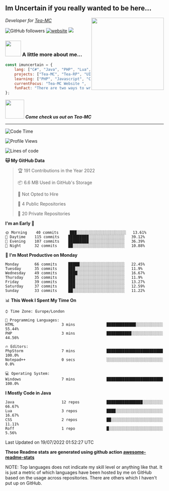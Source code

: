 <h2>Im Uncertain if you really wanted to be here...</h2>
<img align='right' src="https://media.giphy.com/media/M9gbBd9nbDrOTu1Mqx/giphy.gif" width="230">
<p><em>Developer for <a href="https://tea-mc.com/">Tea-MC
</a>
</em></p>

![GitHub followers](https://img.shields.io/github/followers/imuncertain?label=Follow&style=social)
[![website](https://img.shields.io/badge/Website-46a2f1.svg?&style=flat-square&logo=Google-Chrome&logoColor=white&link=https://anmolsingh.me/)](https://tea-mc.com/)
![](https://visitor-badge.glitch.me/badge?page_id=imuncertain.imuncertain)

### <img src="https://clipartix.com/wp-content/uploads/2018/03/thinking-gif-2018-36.gif" width="50"> A little more about me...  

```javascript
const imuncertain = {
    lang: ["C#", "Java", "PHP", "Lua", "Javascript"],
    projects: ["Tea-MC", "Tea-RP", "UINC", "Life"],
    learning: ["PHP", "Javascript", "CSS"],
    currentFocus: "Tea-MC Website ",
    funFact: "There are two ways to write error-free programs; only the third one works"
};
```

<img src="https://tea-mc.com//assets/imgs/logo.png" width="60"> <em><b>Come check us out on Tea-MC</b></em>

---
<!--START_SECTION:waka-->
![Code Time](http://img.shields.io/badge/Code%20Time-0%20secs-blue)

![Profile Views](http://img.shields.io/badge/Profile%20Views-0-blue)

![Lines of code](https://img.shields.io/badge/From%20Hello%20World%20I%27ve%20Written-2%20Million%20lines%20of%20code-blue)

**🐱 My GitHub Data** 

> 🏆 191 Contributions in the Year 2022
 > 
> 📦 6.6 MB Used in GitHub's Storage 
 > 
> 🚫 Not Opted to Hire
 > 
> 📜 4 Public Repositories 
 > 
> 🔑 20 Private Repositories  
 > 
**I'm an Early 🐤** 

```text
🌞 Morning    40 commits     ███░░░░░░░░░░░░░░░░░░░░░░   13.61% 
🌆 Daytime    115 commits    █████████░░░░░░░░░░░░░░░░   39.12% 
🌃 Evening    107 commits    █████████░░░░░░░░░░░░░░░░   36.39% 
🌙 Night      32 commits     ██░░░░░░░░░░░░░░░░░░░░░░░   10.88%

```
📅 **I'm Most Productive on Monday** 

```text
Monday       66 commits     █████░░░░░░░░░░░░░░░░░░░░   22.45% 
Tuesday      35 commits     ███░░░░░░░░░░░░░░░░░░░░░░   11.9% 
Wednesday    49 commits     ████░░░░░░░░░░░░░░░░░░░░░   16.67% 
Thursday     35 commits     ███░░░░░░░░░░░░░░░░░░░░░░   11.9% 
Friday       39 commits     ███░░░░░░░░░░░░░░░░░░░░░░   13.27% 
Saturday     37 commits     ███░░░░░░░░░░░░░░░░░░░░░░   12.59% 
Sunday       33 commits     ██░░░░░░░░░░░░░░░░░░░░░░░   11.22%

```


📊 **This Week I Spent My Time On** 

```text
⌚︎ Time Zone: Europe/London

💬 Programming Languages: 
HTML                     3 mins              █████████████░░░░░░░░░░░░   55.44% 
PHP                      3 mins              ███████████░░░░░░░░░░░░░░   44.56%

🔥 Editors: 
PhpStorm                 7 mins              █████████████████████████   100.0% 
Notepad++                0 secs              ░░░░░░░░░░░░░░░░░░░░░░░░░   0.0%

💻 Operating System: 
Windows                  7 mins              █████████████████████████   100.0%

```

**I Mostly Code in Java** 

```text
Java                     12 repos            ████████████████░░░░░░░░░   66.67% 
Lua                      3 repos             ████░░░░░░░░░░░░░░░░░░░░░   16.67% 
CSS                      2 repos             ██░░░░░░░░░░░░░░░░░░░░░░░   11.11% 
Roff                     1 repo              █░░░░░░░░░░░░░░░░░░░░░░░░   5.56%

```



 Last Updated on 19/07/2022 01:52:27 UTC
<!--END_SECTION:waka-->

**These Readme stats are generated using github action [awesome-readme-stats](https://github.com/anmol098/waka-readme-stats)**

NOTE: Top languages does not indicate my skill level or anything like that. It is just a metric of which languages have been hosted by me on GitHub based on the usage across repositories. There are others which I haven't put up on GitHub.
<!--stackedit_data:
eyJoaXN0b3J5IjpbMTI2NjU1ODI4OCwtMTU1MDQ0NTAwOSwtMT
YyMTcyNTA5XX0=
-->
